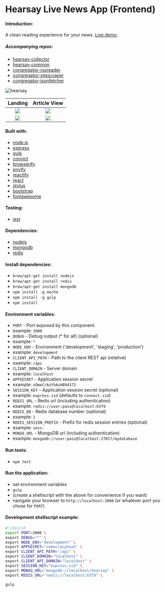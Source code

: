 Hearsay Live News App (Frontend)
================================

#### Introduction:
A clean reading experience for your news. [Live demo](http://hearsay.me/).

##### Accompanying repos:
* [hearsay-collector](https://github.com/eiriklv/hearsay-collector/)
* [hearsay-common](https://github.com/eiriklv/hearsay-common/)
* [congregator-rssreader](https://github.com/eiriklv/congregator-rssreader/)
* [congregator-sitescraper](https://github.com/eiriklv/congregator-sitescraper/)
* [congregator-jsonfetcher](https://github.com/eiriklv/congregator-jsonfetcher/)

![hearsay](http://www.hearsay.me/logo.png)

Landing                                                                       |  Article View
:----------------------------------------------------------------------------:|:-------------------------------------------------:
![](http://s12.postimg.org/w78nzhwq5/Skjermbilde_2014_08_27_kl_01_16_08.png)  |  ![](http://s12.postimg.org/ffncgqwh9/Skjermbilde_2014_08_27_kl_01_16_39.png)
![](http://s12.postimg.org/bltw7lf59/Skjermbilde_2014_08_27_kl_01_16_25.png)  |  ![](http://s12.postimg.org/ucvthr9pp/Skjermbilde_2014_08_27_kl_01_16_46.png)

#### Built with:
* [node.js](http://www.nodejs.org/)
* [express](http://www.expressjs.com/)
* [gulp](http://www.gulpjs.com/)
* [convict](http://github.com/mozilla/node-convict/)
* [browserify](http://www.browserify.org/)
 * [envify](http://github.com/hughsk/envify/)
 * [reactify](https://github.com/andreypopp/reactify)
* [react](http://facebook.github.io/react/)
* [stylus](http://learnboost.github.io/stylus/)
* [bootstrap](http://getbootstrap.com/)
* [fontawesome](http://fortawesome.github.io/Font-Awesome/)

#### Testing:
* [jest](http://facebook.github.io/jest/)

#### Dependencies:
* [nodejs](http://www.nodejs.org/)
* [mongodb](http://www.mongodb.org/)
* [redis](http://redis.io/)

#### Install dependencies:
* `brew/apt-get install nodejs`
* `brew/apt-get install redis`
* `brew/apt-get install mongodb`
* `npm install -g mocha`
* `npm install -g gulp`
* `npm install`

#### Environment variables:
* `PORT` - Port exposed by this component.
 * example: `3000`
* `DEBUG` - Debug output (* for all) (optional)
 * example: `*`
* `NODE_ENV` - Environment ('development', 'staging', 'production')
 * example: `development`
* `CLIENT_API_PATH` - Path to the client REST api (relative)
 * example: `/api`
* `CLIENT_DOMAIN` - Server domain
 * example: `localhost`
* `APPSECRET` - Application session secret
 * example: `sOmeCrAzYhAsH894372`
* `SESSION_KEY` - Application session secret (optional)
 * example: `express.sid` (defaults to `connect.sid`)
* `REDIS_URL` - Redis url (including authentication)
 * example: `redis://user:pass@localhost:6379`
* `REDIS_DB` - Redis database number (optional)
 * example: `1`
* `REDIS_SESSION_PREFIX` - Prefix for redis session entries (optional)
 * example: `sess:`
* `MONGO_URL` - MongoDB url (including authentication)
 * example: `mongodb://user:pass@localhost:27017/mydatabase`

#### Run tests:
* `npm test`

#### Run the application:
* set environment variables
* `gulp`
* (create a shellscript with the above for convenience if you want)
* navigate your browser to `http://localhost:3000` (or whatever port you chose for `PORT`)

#### Development shellscript example:
```sh
#!/bin/sh
export PORT=3000 \
export DEBUG="*" \
export NODE_ENV="development" \
export APPSECRET="somecrazyhash" \
export CLIENT_API_PATH="/api" \
export CLIENT_DOMAIN="localhost" \
export CLIENT_API_DOMAIN="localhost" \
export SESSION_KEY="express.sid" \
export MONGO_URL="mongodb://localhost/hearsay" \
export REDIS_URL="redis://localhost:6379" \

gulp
```
